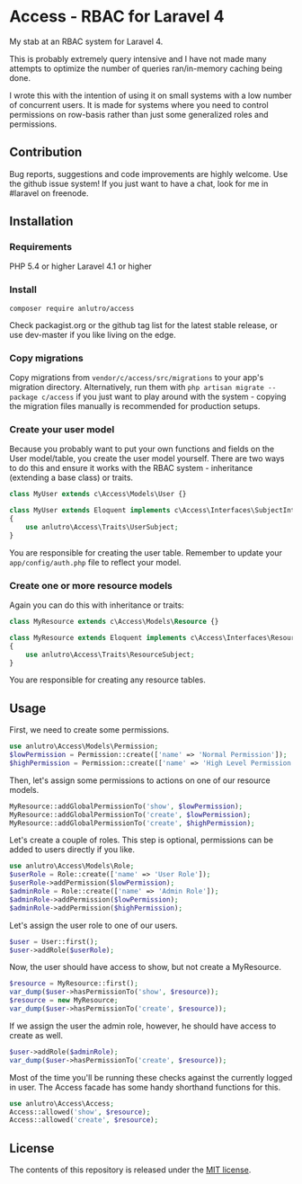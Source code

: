 # Access - RBAC for Laravel 4

My stab at an RBAC system for Laravel 4.

This is probably extremely query intensive and I have not made many attempts to optimize the number of queries ran/in-memory caching being done.

I wrote this with the intention of using it on small systems with a low number of concurrent users. It is made for systems where you need to control permissions on row-basis rather than just some generalized roles and permissions.

## Contribution

Bug reports, suggestions and code improvements are highly welcome. Use the github issue system! If you just want to have a chat, look for me in #laravel on freenode.

## Installation

### Requirements
PHP 5.4 or higher
Laravel 4.1 or higher

### Install
`composer require anlutro/access`

Check packagist.org or the github tag list for the latest stable release, or use dev-master if you like living on the edge.

### Copy migrations
Copy migrations from `vendor/c/access/src/migrations` to your app's migration directory. Alternatively, run them with `php artisan migrate --package c/access` if you just want to play around with the system - copying the migration files manually is recommended for production setups.

### Create your user model
Because you probably want to put your own functions and fields on the User model/table, you create the user model yourself. There are two ways to do this and ensure it works with the RBAC system - inheritance (extending a base class) or traits.

```php
class MyUser extends c\Access\Models\User {}

class MyUser extends Eloquent implements c\Access\Interfaces\SubjectInterface
{
	use anlutro\Access\Traits\UserSubject;
}
```

You are responsible for creating the user table. Remember to update your `app/config/auth.php` file to reflect your model.

### Create one or more resource models
Again you can do this with inheritance or traits:

```php
class MyResource extends c\Access\Models\Resource {}

class MyResource extends Eloquent implements c\Access\Interfaces\ResourceInterface
{
	use anlutro\Access\Traits\ResourceSubject;
}
```

You are responsible for creating any resource tables.

## Usage

First, we need to create some permissions.

```php
use anlutro\Access\Models\Permission;
$lowPermission = Permission::create(['name' => 'Normal Permission']);
$highPermission = Permission::create(['name' => 'High Level Permission']);
```

Then, let's assign some permissions to actions on one of our resource models.

```php
MyResource::addGlobalPermissionTo('show', $lowPermission);
MyResource::addGlobalPermissionTo('create', $lowPermission);
MyResource::addGlobalPermissionTo('create', $highPermission);
```

Let's create a couple of roles. This step is optional, permissions can be added to users directly if you like.

```php
use anlutro\Access\Models\Role;
$userRole = Role::create(['name' => 'User Role']);
$userRole->addPermission($lowPermission);
$adminRole = Role::create(['name' => 'Admin Role']);
$adminRole->addPermission($lowPermission);
$adminRole->addPermission($highPermission);
```

Let's assign the user role to one of our users.

```php
$user = User::first();
$user->addRole($userRole);
```

Now, the user should have access to show, but not create a MyResource.

```php
$resource = MyResource::first();
var_dump($user->hasPermissionTo('show', $resource));
$resource = new MyResource;
var_dump($user->hasPermissionTo('create', $resource));
```

If we assign the user the admin role, however, he should have access to create as well.

```php
$user->addRole($adminRole);
var_dump($user->hasPermissionTo('create', $resource));
```

Most of the time you'll be running these checks against the currently logged in user. The Access facade has some handy shorthand functions for this.

```php
use anlutro\Access\Access;
Access::allowed('show', $resource);
Access::allowed('create', $resource);
```

## License

The contents of this repository is released under the [MIT license](http://opensource.org/licenses/MIT).